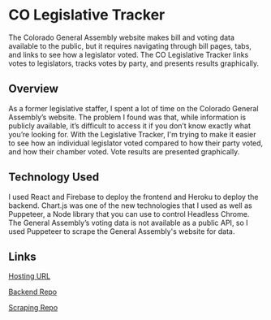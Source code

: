# CO Legislative Tracker

The Colorado General Assembly website makes bill and voting data available to the public, but it requires navigating through bill pages, tabs, and links to see how a legislator voted. The CO Legislative Tracker links votes to legislators, tracks votes by party, and presents results graphically.

## Overview

As a former legislative staffer, I spent a lot of time on the Colorado General Assembly’s website.  The problem I found was that, while information is publicly available, it’s difficult to access it if you don’t know exactly what you’re looking for. With the Legislative Tracker, I'm trying to make it easier to see how an individual legislator voted compared to how their party voted, and how their chamber voted. Vote results are presented graphically.

## Technology Used

I used React and Firebase to deploy the frontend and Heroku to deploy the backend.  Chart.js was one of the new technologies that I used as well as Puppeteer, a Node library that you can use to control Headless Chrome.  The General Assembly’s voting data is not available as a public API, so I used Puppeteer to scrape the General Assembly's website for data.

## Links

[Hosting URL](https://legislative-tracker.firebaseapp.com)

[Backend Repo](https://github.com/KrisKam/legislative-database)

[Scraping Repo](https://github.com/KrisKam/leg-datav)
